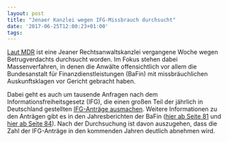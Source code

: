 ```yaml
---
layout: post
title: "Jenaer Kanzlei wegen IFG-Missbrauch durchsucht"
date: '2017-06-25T12:00:23+01:00'
tags: 
---
```


[Laut MDR](http://www.mdr.de/thueringen/ost-thueringen/jena-anwaltskanzlei-verdacht-betrug-kapitalanleger-100.html) ist eine Jeaner Rechtsanwaltskanzlei vergangene Woche wegen Betrugverdachts durchsucht worden. Im Fokus stehen dabei Massenverfahren, in denen die Anwälte offensichtlich vor allem die Bundesanstalt für Finanzdienstleistungen (BaFin) mit missbräuchlichen Auskunftsklagen vor Gericht gebracht haben.

Dabei geht es auch um tausende Anfragen nach dem Informationsfreiheitsgesetz (IFG), die einen großen Teil der jährlich in Deutschland gestellten [IFG-Anträge ausmachen](https://stefanw.github.io/ifg-vis/#BMF). Weitere Informationen zu den Anträgen gibt es in den Jahresberichten der BaFin 
([hier ab Seite 81](https://www.bafin.de/SharedDocs/Downloads/DE/Jahresbericht/dl_jb_2014.pdf?__blob=publicationFile&v=3) und [hier ab Seite 84](https://www.bafin.de/SharedDocs/Downloads/DE/Jahresbericht/dl_jb_2015.pdf?__blob=publicationFile&v=13)). Nach der Durchsuchung ist davon auszugehen, dass die Zahl der IFG-Anträge in den kommenden Jahren deutlich abnehmen wird.
